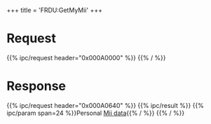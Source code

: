 +++
title = 'FRDU:GetMyMii'
+++

# Request

{{% ipc/request header="0x000A0000" %}}
{{% / %}}

# Response

{{% ipc/request header="0x000A0640" %}}
{{% ipc/result %}}
{{% ipc/param span=24 %}}Personal [Mii data](Mii#cflstoredata "wikilink"){{% / %}}
{{% / %}}
